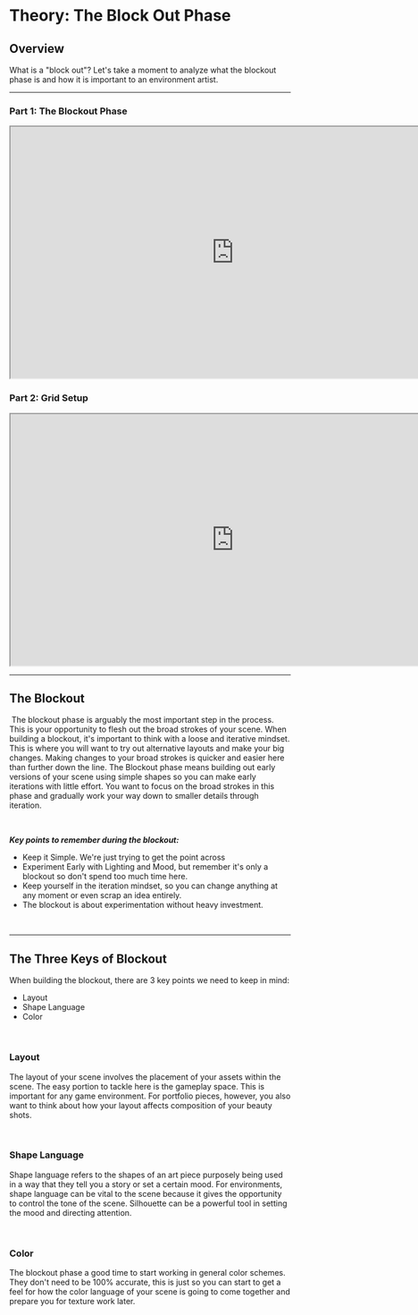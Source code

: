 # Theory: The Block Out Phase

<h2>Overview</h2>
<p>What is a "block out"? Let's take a moment to analyze what the blockout phase is and how it is important to an environment artist.</p>
<hr>
<h3>Part 1: The Blockout Phase</h3>
<p><iframe src="https://www.youtube.com/embed/wgnaJsiaGAI?rel=0" width="800" height="450" allowfullscreen="allowfullscreen" allow="accelerometer; autoplay; clipboard-write; encrypted-media; gyroscope; picture-in-picture"></iframe></p>
<h3>Part 2: Grid Setup</h3>
<p><iframe src="https://www.youtube.com/embed/LuXiUKO_WsI?rel=0" width="800" height="450" allowfullscreen="allowfullscreen" allow="accelerometer; autoplay; clipboard-write; encrypted-media; gyroscope; picture-in-picture"></iframe></p>
<hr>
<h2>The Blockout</h2>
<p>&nbsp;The blockout phase is arguably the most important step in the process. This is your opportunity to flesh out the broad strokes of your scene. When building a blockout, it's important to think with a loose and iterative mindset. This is where you will want to try out alternative layouts and make your big changes. Making changes to your broad strokes is quicker and easier here than further down the line. The Blockout phase means building out early versions of your scene using simple shapes so you can make early iterations with little effort. You want to focus on the broad strokes in this phase and gradually work your way down to smaller details through iteration.</p>
<p>&nbsp;</p>
<p><em><strong>Key points to remember during the blockout:</strong></em></p>
<ul>
<li class="responsive-video">Keep it Simple. We're just trying to get the point across</li>
<li class="responsive-video">Experiment Early with Lighting and Mood, but remember it's only a blockout so don't spend too much time here.</li>
<li class="responsive-video">Keep yourself in the iteration mindset, so you can change anything at any moment or even scrap an idea entirely.</li>
<li class="responsive-video">The blockout is about experimentation without heavy investment.</li>
</ul>
<p>&nbsp;</p>
<hr>
<h2>The Three Keys of Blockout</h2>
<p>When building the blockout, there are 3 key points we need to keep in mind:</p>
<ul>
<li>Layout</li>
<li>Shape Language</li>
<li>Color</li>
</ul>
<p>&nbsp;</p>
<h3>Layout</h3>
<p>The layout of your scene involves the placement of your assets within the scene. The easy portion to tackle here is the gameplay space. This is important for any game environment. For portfolio pieces, however, you also want to think about how your layout affects composition of your beauty shots.</p>
<p>&nbsp;</p>
<h3>Shape Language</h3>
<p>Shape language refers to the shapes of an art piece purposely being used&nbsp; in a way that they tell you a story or set a certain mood. For environments, shape language can be vital to the scene because it gives the opportunity to control the tone of the scene. Silhouette can be a powerful tool in setting the mood and directing attention.</p>
<p>&nbsp;</p>
<h3>Color</h3>
<p>The blockout phase a good time to start working in general color schemes. They don't need to be 100% accurate, this is just so you can start to get a feel for how the color language of your scene is going to come together and prepare you for texture work later.</p>